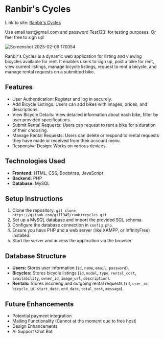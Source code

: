 <h1>Ranbir's Cycles</h1>
Link to site: <a href="http://ranbircycles.ct.ws/index.php">Ranbir's Cycles</a> <p>Use email test@gmail.com and password Test123! for testing purposes. Or feel free to sign up!</p>

![Screenshot 2025-02-09 170054](https://github.com/user-attachments/assets/dcf69d2f-be06-4426-9202-daf358671d94)

Ranbir's Cycles is a dynamic web application for listing and viewing bicycles available for rent. It enables users to sign up, post a bike for rent, view current listings, manage bicycle listings, request to rent a bicycle, and manage rental requests on a submitted bike. 

## Features
- User Authentication: Register and log in securely.
- Add Bicycle Listings: Users can add bikes with images, prices, and descriptions.
- View Bicycle Details: View detailed information about each bike, filter by user provided specifications.
- Submit Rental Requests: Users can request to rent a bike for a duration of their choosing.
- Manage Rental Requests: Users can delete or respond to rental requests they have made or received from their account menu.
- Responsive Design: Works on various devices.

## Technologies Used
- **Frontend:** HTML, CSS, Bootstrap, JavaScript
- **Backend:** PHP
- **Database:** MySQL

## Setup Instructions
1. Clone the repository: `git clone https://github.com/gill345/ranbircycles.git`
2. Set up a MySQL database and import the provided SQL schema.
3. Configure the database connection in `config.php`.
4. Ensure you have PHP and a web server (like XAMPP, or InfinityFree) installed.
5. Start the server and access the application via the browser.

## Database Structure
- **Users:** Stores user information (`id`, `name`, `email`, `password`).
- **Bicycles:** Stores bicycle listings (`id`, `model`, `type`, `rental_cost`, `availability`, `owner_id`, `image_url`, `description`).
- **Rentals:** Stores incoming and outgoing rental requests (`id`, `user_id`, `bicycle_id`, `start_date`, `end_date`, `total_cost`, `message`).

## Future Enhancements
- Potential payment integration
- Mailing Functionality (Cannot at the moment due to free host)
- Design Enhancements
- AI Support Chat Bot






